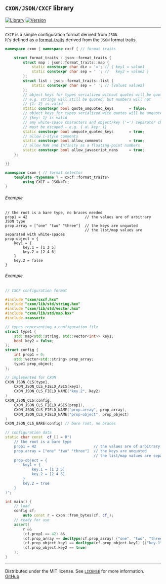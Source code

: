 ## `CXON/JSON/CXCF` library

[![Library][img-lib]](https://github.com/oknenavin/cxon)
[![Version][img-ver]](https://github.com/oknenavin/cxon/releases)  


--------------------------------------------------------------------------------

`CXCF` is a simple configuration format derived from `JSON`.  
It's defined as a [format-traits](../../README.md#format-traits) derived from the `JSON` format traits.

``` c++
namespace cxon { namespace cxcf { // format traits

    struct format_traits : json::format_traits {
        struct map : json::format_traits::map {
            static constexpr char div = '='; // { key1 = value1
            static constexpr char sep = ' '; //   key2 = value2 }
        };
        struct list : json::format_traits::list {
            static constexpr char sep = ' '; // [value1 value2]
        };
        // object keys for types serialized without quotes will be quoted
        // e.g. strings will still be quoted, but numbers will not
        // {1: 2} is valid
        static constexpr bool quote_unquoted_keys       = false;
        // object keys for types serialized with quotes will be unquoted (e.g. strings)
        // {key: 1} is valid
        // any white-space characters and object/key ('=') separator character
        // must be escaped - e.g. { a\ key: 1}
        static constexpr bool unquote_quoted_keys       = true;
        // allow c-style comments
        static constexpr bool allow_comments            = true;
        // allow NaN and Infinity as a floating-point numbers
        static constexpr bool allow_javascript_nans     = true;
    };

}}

namespace cxon { // format selector
    template <typename T = cxcf::format_traits>
        using CXCF = JSON<T>;
}
```

###### Example
```
// the root is a bare type, no braces needed
prop1 = 42                          // the values are of arbitrary JSON type
prop.array = ["one" "two" "three"]  // the keys are unquoted
                                    // the list/map values are separated with white-spaces
prop-object = {
    key1 = {
        key.1 = [1 3 5]
        key.2 = [2 4 6]
    }
    key.2 = false
}
```

###### Example

``` c++
// CXCF configuration format

#include "cxon/cxcf.hxx"
#include "cxon/lib/std/string.hxx"
#include "cxon/lib/std/vector.hxx"
#include "cxon/lib/std/map.hxx"
#include <cassert>

// types representing a configuration file
struct type1 {
    std::map<std::string, std::vector<int>> key1;
    bool key2 = false;
};
struct config {
    int prop1 = 0;
    std::vector<std::string> prop_array;
    type1 prop_object;
};

// implemented for CXON
CXON_JSON_CLS(type1,
    CXON_JSON_CLS_FIELD_ASIS(key1),
    CXON_JSON_CLS_FIELD_NAME("key.2", key2)
)
CXON_JSON_CLS(config,
    CXON_JSON_CLS_FIELD_ASIS(prop1),
    CXON_JSON_CLS_FIELD_NAME("prop.array", prop_array),
    CXON_JSON_CLS_FIELD_NAME("prop-object", prop_object)
)
CXON_JSON_CLS_BARE(config) // bare root, no braces

// configuration data
static char const  cf_[] = R"(
    // the root is a bare type
    prop1 = 42                          // the values are of arbitrary JSON type
    prop.array = ["one" "two" "three"]  // the keys are unquoted
                                        // the list/map values are separated with white-spaces
    prop-object = {
        key1 = {
            key.1 = [1 3 5]
            key.2 = [2 4 6]
        }
        key.2 = true
    }
)";

int main() {
    // load
    config cf;
        auto const r = cxon::from_bytes(cf, cf_);
    // ready for use
    assert(
        r &&
        (cf.prop1 == 42) &&
        (cf.prop_array == decltype(cf.prop_array) {"one", "two", "three"}) &&
        (cf.prop_object.key1 == decltype(cf.prop_object.key1) {{"key.1", {1, 3, 5}}, {"key.2", {2, 4, 6}}}) &&
        (cf.prop_object.key2 == true)
    );
}
```


--------------------------------------------------------------------------------

Distributed under the MIT license. See [`LICENSE`](../../../../LICENSE) for more information.  
[GitHub](https://github.com/oknenavin/cxon)  

<!-- links -->
[img-lib]: https://img.shields.io/badge/lib-CXON-608060.svg?style=plastic
[img-ver]: https://img.shields.io/github/release/oknenavin/cxon.svg?style=plastic&color=608060
